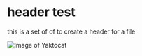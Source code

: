 # header test

this is a set of of to create a header for a file

![Image of Yaktocat](https://octodex.github.com/images/yaktocat.png)
